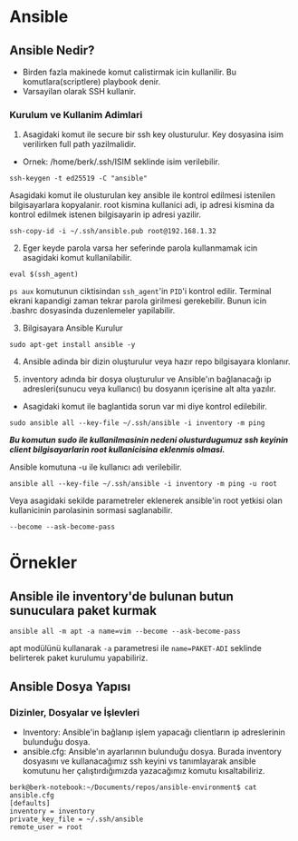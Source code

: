 # Ansible

## Ansible Nedir?

- Birden fazla makinede komut calistirmak icin kullanilir. Bu komutlara(scriptlere) playbook denir.
- Varsayilan olarak SSH kullanir.

### Kurulum ve Kullanim Adimlari

1. Asagidaki komut ile secure bir ssh key olusturulur. Key dosyasina isim verilirken full path yazilmalidir. 

- Ornek: /home/berk/.ssh/ISIM seklinde isim verilebilir.

```
ssh-keygen -t ed25519 -C "ansible"
```

Asagidaki komut ile olusturulan key ansible ile kontrol edilmesi istenilen bilgisayarlara kopyalanir. root kismina kullanici adi, ip adresi kismina da kontrol edilmek istenen bilgisayarin ip adresi yazilir.

```
ssh-copy-id -i ~/.ssh/ansible.pub root@192.168.1.32
```

2. Eger keyde parola varsa her seferinde parola kullanmamak icin asagidaki komut kullanilabilir.

```
eval $(ssh_agent)
```
```ps aux``` komutunun ciktisindan ```ssh_agent```'in ```PID```'i kontrol edilir. Terminal ekrani kapandigi zaman tekrar parola girilmesi gerekebilir. Bunun icin .bashrc dosyasinda duzenlemeler yapilabilir.

3. Bilgisayara Ansible Kurulur

```
sudo apt-get install ansible -y
```

4. Ansible adinda bir dizin oluşturulur veya hazır repo bilgisayara klonlanır.

5. inventory adında bir dosya oluşturulur ve Ansible'ın bağlanacağı ip adresleri(sunucu veya kullanıcı) bu dosyanın içerisine alt alta yazılır.

- Asagidaki komut ile baglantida sorun var mi diye kontrol edilebilir.

```
sudo ansible all --key-file ~/.ssh/ansible -i inventory -m ping
```

***Bu komutun sudo ile kullanilmasinin nedeni olusturdugumuz ssh keyinin client bilgisayarlarin root kullanicisina eklenmis olmasi.***

Ansible komutuna -u ile kullanıcı adı verilebilir.

```
ansible all --key-file ~/.ssh/ansible -i inventory -m ping -u root
```

Veya asagidaki sekilde parametreler eklenerek ansible'in root yetkisi olan kullanicinin parolasinin sormasi saglanabilir.

```
--become --ask-become-pass
```

# Örnekler

## Ansible ile inventory'de bulunan butun sunuculara paket kurmak

```
ansible all -m apt -a name=vim --become --ask-become-pass
```

apt modülünü kullanarak ```-a``` parametresi ile ```name=PAKET-ADI``` seklinde belirterek paket kurulumu yapabiliriz.

## Ansible Dosya Yapısı

### Dizinler, Dosyalar ve İşlevleri

- Inventory: Ansible'in bağlanıp işlem yapacağı clientların ip adreslerinin bulunduğu dosya.
- ansible.cfg: Ansible'ın ayarlarının bulunduğu dosya. Burada inventory dosyasını ve kullanacağımız ssh keyini vs tanımlayarak ansible komutunu her çalıştırdığımızda yazacağımız komutu kısaltabiliriz.

```
berk@berk-notebook:~/Documents/repos/ansible-environment$ cat ansible.cfg 
[defaults]
inventory = inventory
private_key_file = ~/.ssh/ansible
remote_user = root
```